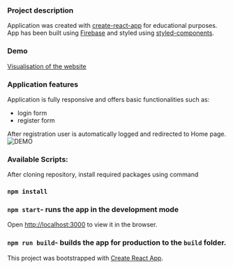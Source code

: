 ### Project description

Application was created with [create-react-app](https://github.com/facebook/create-react-app) for educational purposes.<br />
App has been built using [Firebase](https://firebase.google.com/) and styled using [styled-components](https://styled-components.com/).<br />

### Demo

[Visualisation of the website](https://kind-wright-3c31ae.netlify.app/)

### Application features

Application is fully responsive and offers basic functionalities such as:

- login form
- register form

After registration user is automatically logged and redirected to Home page.
![DEMO](https://user-images.githubusercontent.com/49833192/107512596-54b83180-6ba7-11eb-905b-9adfbfd3f6f6.gif)

### Available Scripts:

After cloning repository, install required packages using command

### `npm install`

### `npm start`- runs the app in the development mode

Open [http://localhost:3000](http://localhost:3000) to view it in the browser.

### `npm run build`- builds the app for production to the `build` folder.<br />

This project was bootstrapped with [Create React App](https://github.com/facebook/create-react-app).
